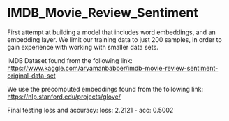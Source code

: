 # IMDB_Movie_Review_Sentiment

First attempt at building a model that includes word embeddings, and an embedding layer. We limit our training data to just 200 samples, in order to gain experience with working with smaller data sets.

IMDB Dataset found from the following link:
https://www.kaggle.com/aryamanbabber/imdb-movie-review-sentiment-original-data-set

We use the precomputed embeddings found from the following link:
https://nlp.stanford.edu/projects/glove/


Final testing loss and accuracy:
loss: 2.2121 - acc: 0.5002

